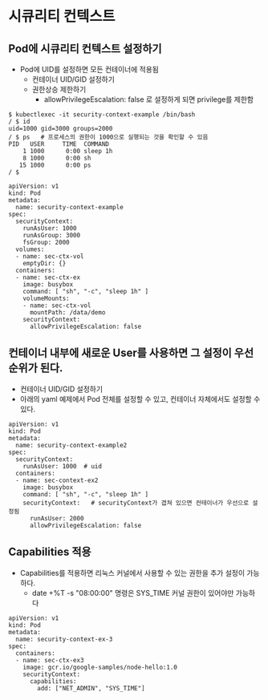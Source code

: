 # 시큐리티 컨텍스트

## Pod에 시큐리티 컨텍스트 설정하기
  - Pod에 UID를 설정하면 모든 컨테이너에 적용됨
    - 컨테이너 UID/GID 설정하기
    - 권한상승 제한하기
      - allowPrivilegeEscalation: false 로 설정하게 되면 privilege를 제한함

```
$ kubectlexec -it security-context-example /bin/bash
/ $ id
uid=1000 gid=3000 groups=2000
/ $ ps   # 프로세스의 권한이 1000으로 실행되는 것을 확인할 수 있음
PID   USER     TIME  COMMAND
    1 1000      0:00 sleep 1h
    8 1000      0:00 sh
   15 1000      0:00 ps
/ $

```

```
apiVersion: v1
kind: Pod
metadata:
  name: security-context-example
spec:
  securityContext:
    runAsUser: 1000
    runAsGroup: 3000
    fsGroup: 2000
  volumes:
  - name: sec-ctx-vol
    emptyDir: {}
  containers:
  - name: sec-ctx-ex
    image: busybox
    command: [ "sh", "-c", "sleep 1h" ]
    volumeMounts:
    - name: sec-ctx-vol
      mountPath: /data/demo
    securityContext:
      allowPrivilegeEscalation: false
```


## 컨테이너 내부에 새로운 User를 사용하면 그 설정이 우선순위가 된다.
  - 컨테이너 UID/GID 설정하기
  - 아래의 yaml 예제에서 Pod 전체를 설정할 수 있고, 컨테이너 자체에서도 설정할 수 있다.   


```
apiVersion: v1
kind: Pod
metadata:
  name: security-context-example2
spec:
  securityContext:
    runAsUser: 1000  # uid
  containers:
  - name: sec-context-ex2
    image: busybox
    command: [ "sh", "-c", "sleep 1h" ]
    securityContext:   # securityContext가 겹쳐 있으면 컨테이너가 우선으로 설정됨
      runAsUser: 2000
      allowPrivilegeEscalation: false  
```

## Capabilities 적용
  - Capabilities를 적용하면 리눅스 커널에서 사용할 수 있는 권한을 추가 설정이 가능하다.
    - date +%T -s "08:00:00" 명령은 SYS_TIME 커널 권한이 있어야만 가능하다
   
```
apiVersion: v1
kind: Pod
metadata:
  name: security-context-ex-3
spec:
  containers:
  - name: sec-ctx-ex3
    image: gcr.io/google-samples/node-hello:1.0
    securityContext:
      capabilities:
        add: ["NET_ADMIN", "SYS_TIME"]
```


